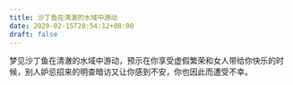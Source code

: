 ```yaml
---
title: 沙丁鱼在清澈的水域中游动
date: 2020-02-15T20:54:12+08:00
draft: false
---
```


梦见沙丁鱼在清澈的水域中游动，预示在你享受虚假繁荣和女人带给你快乐的时候，别人妒忌招来的明查暗访又让你感到不安，你也因此而遭受不幸。<br>
